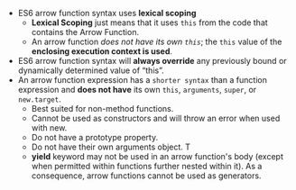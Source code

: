 * ES6 arrow function syntax uses **lexical scoping** 
  * **Lexical Scoping** just means that it uses `this` from the code that contains the Arrow Function.
  * An arrow function _does not have its own `this`_; the `this` value of the **enclosing execution context is used**. 
* ES6 arrow function syntax will **always override** any previously bound or dynamically determined value of “this”.
* An arrow function expression has a `shorter syntax` than a function expression and **does not have** its own `this`, `arguments`, `super`, or `new.target`.
  * Best suited for non-method functions.
  * Cannot be used as constructors and will throw an error when used with new.
  * Do not have a prototype property.
  * Do not have their own arguments object. T
  * **yield** keyword may not be used in an arrow function's body (except when permitted within functions further nested within it). As a consequence, arrow functions cannot be used as generators.
